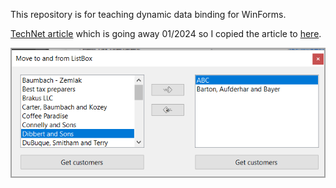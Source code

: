 This repository is for teaching dynamic data binding for WinForms.

[TechNet article](https://social.technet.microsoft.com/wiki/contents/articles/53599.data-binding-listboxcombobox-in-windows-forms-c.aspx) which is going away 01/2024 so I copied the article to [here](https://github.com/karenpayneoregon/WinFormsDataBinding/blob/master/article.md).


![Screen](MoveBetweenListBoxesCore/assets/screen.png)